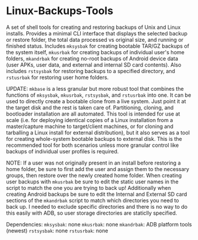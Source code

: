 # Linux-Backups-Tools
A set of shell tools for creating and restoring backups of Unix and Linux installs. Provides a minimal CLI interface that displays the selected backup or restore folder, the total data processed vs original size, and running or finished status. Includes `mksysbak` for creating bootable TAR/GZ backups of the system itself, `mkusrbak` for creating backups of individual user's home folders, `mkandrbak` for creating no-root backups of Android device data (user APKs, user data, and external and internal SD card contents). Also includes `rstsysbak` for restoring backups to a specified directory, and `rstusrbak` for restoring user home folders. 

UPDATE: `mkbase` is a less granular but more robust tool that combines the functions of `mksysbak`, `mkusrbak`, `rstsysbak`, and `rstusrbak` into one. It can be used to directly create a bootable clone from a live system. Just point it at the target disk and the rest is taken care of. Partitioning, cloning, and bootloader installation are all automated. This tool is intended for use at scale (i.e. for deploying identical copies of a Linux installation from a master/capture machine to target/client machines, or for cloning and tarballing a Linux install for external distribution), but it also serves as a tool for creating whole-system bootable backups to external disk. This is the recommended tool for both scenarios unless more granular control like backups of individual user profiles is required.

NOTE: If a user was not originally present in an install before restoring a home folder, be sure to first add the user and assign them to the necessary groups, then restore over the newly created home folder. When creating user backups with `mkusrbak` be sure to edit the static user names in the script to match the one you are trying to back up! Additionally when creating Android backups be sure to edit the Internal and External SD card sections of the `mkandrbak` script to match which directories you need to back up. I needed to exclude specific directories and there is no way to do this easily with ADB, so user storage directories are staticlly specified.

Dependencies: `mksysbak`: none
              `mkusrbak`: none
              `mkandrbak`: ADB platform tools (newest)
              `rstsysbak`: none
              `rstusrbak`: none
